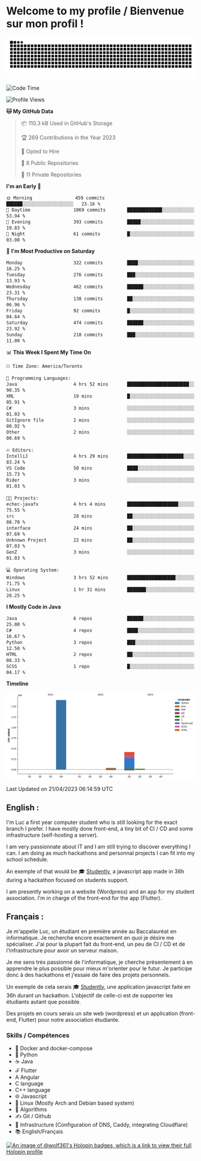# Welcome to my profile / Bienvenue sur mon profil !

![snake gif](https://github.com/wolf-361/wolf-361/blob/output/github-contribution-grid-snake.svg)

<!--START_SECTION:waka-->
![Code Time](http://img.shields.io/badge/Code%20Time-19%20hrs%2057%20mins-blue)

![Profile Views](http://img.shields.io/badge/Profile%20Views-0-blue)

**🐱 My GitHub Data** 

> 📦 110.3 kB Used in GitHub's Storage 
 > 
> 🏆 269 Contributions in the Year 2023
 > 
> 💼 Opted to Hire
 > 
> 📜 8 Public Repositories 
 > 
> 🔑 11 Private Repositories 
 > 
**I'm an Early 🐤** 

```text
🌞 Morning                459 commits         ██████░░░░░░░░░░░░░░░░░░░   23.16 % 
🌆 Daytime                1069 commits        █████████████░░░░░░░░░░░░   53.94 % 
🌃 Evening                393 commits         █████░░░░░░░░░░░░░░░░░░░░   19.83 % 
🌙 Night                  61 commits          █░░░░░░░░░░░░░░░░░░░░░░░░   03.08 % 
```
📅 **I'm Most Productive on Saturday** 

```text
Monday                   322 commits         ████░░░░░░░░░░░░░░░░░░░░░   16.25 % 
Tuesday                  276 commits         ███░░░░░░░░░░░░░░░░░░░░░░   13.93 % 
Wednesday                462 commits         ██████░░░░░░░░░░░░░░░░░░░   23.31 % 
Thursday                 138 commits         ██░░░░░░░░░░░░░░░░░░░░░░░   06.96 % 
Friday                   92 commits          █░░░░░░░░░░░░░░░░░░░░░░░░   04.64 % 
Saturday                 474 commits         ██████░░░░░░░░░░░░░░░░░░░   23.92 % 
Sunday                   218 commits         ███░░░░░░░░░░░░░░░░░░░░░░   11.00 % 
```


📊 **This Week I Spent My Time On** 

```text
🕑︎ Time Zone: America/Toronto

💬 Programming Languages: 
Java                     4 hrs 52 mins       ███████████████████████░░   90.35 % 
XML                      19 mins             █░░░░░░░░░░░░░░░░░░░░░░░░   05.91 % 
C#                       3 mins              ░░░░░░░░░░░░░░░░░░░░░░░░░   01.03 % 
GitIgnore file           2 mins              ░░░░░░░░░░░░░░░░░░░░░░░░░   00.92 % 
Other                    2 mins              ░░░░░░░░░░░░░░░░░░░░░░░░░   00.69 % 

🔥 Editors: 
IntelliJ                 4 hrs 29 mins       █████████████████████░░░░   83.24 % 
VS Code                  50 mins             ████░░░░░░░░░░░░░░░░░░░░░   15.73 % 
Rider                    3 mins              ░░░░░░░░░░░░░░░░░░░░░░░░░   01.03 % 

🐱‍💻 Projects: 
echec-javafx             4 hrs 4 mins        ███████████████████░░░░░░   75.55 % 
src                      28 mins             ██░░░░░░░░░░░░░░░░░░░░░░░   08.70 % 
interface                24 mins             ██░░░░░░░░░░░░░░░░░░░░░░░   07.69 % 
Unknown Project          22 mins             ██░░░░░░░░░░░░░░░░░░░░░░░   07.03 % 
GenZ                     3 mins              ░░░░░░░░░░░░░░░░░░░░░░░░░   01.03 % 

💻 Operating System: 
Windows                  3 hrs 52 mins       ██████████████████░░░░░░░   71.75 % 
Linux                    1 hr 31 mins        ███████░░░░░░░░░░░░░░░░░░   28.25 % 
```

**I Mostly Code in Java** 

```text
Java                     6 repos             ██████░░░░░░░░░░░░░░░░░░░   25.00 % 
C#                       4 repos             ████░░░░░░░░░░░░░░░░░░░░░   16.67 % 
Python                   3 repos             ███░░░░░░░░░░░░░░░░░░░░░░   12.50 % 
HTML                     2 repos             ██░░░░░░░░░░░░░░░░░░░░░░░   08.33 % 
SCSS                     1 repo              █░░░░░░░░░░░░░░░░░░░░░░░░   04.17 % 
```



**Timeline**

![Lines of Code chart](https://raw.githubusercontent.com/wolf-361/wolf-361/main/assets/bar_graph.png)


 Last Updated on 21/04/2023 06:14:59 UTC
<!--END_SECTION:waka-->

## English : 

I'm Luc a first year computer student who is still looking for the exact branch I prefer. I have mostly done front-end, a tiny bit of CI / CD and some infrastructure (self-hosting a server).

I am very passionnate about IT and I am still trying to discover everything I can. I am doing as much hackathons and personnal projects I can fit into my school schedule.

An exemple of that would be 🎓 [Studently](https://github.com/wolf-361/Studently-CodeJam12), a javascript app made in 36h during a hackathon focused on students support.

I am presently working on a website (Wordpress) and an app for my student association. I'm in charge of the front-end for the app (Flutter).

## Français :

Je m'appelle Luc, un étudiant en première année au Baccalauréat en informatique. Je recherche encore exactement en quoi je désire me spécialiser. J'ai pour la plupart fait du front-end, un peu de CI / CD et de l'infrastructure pour avoir un serveur maison.

Je me sens très passionné de l'informatique, je cherche présentement à en apprendre le plus possible pour mieux m'orienter pour le futur. Je participe donc à des hackathons et j'essaie de faire des projets personnels.

Un exemple de cela serais 🎓 [Studently](https://github.com/wolf-361/Studently-CodeJam12), une application javascript faite en 36h durant un hackathon. L'objectif de celle-ci est de supporter les étudiants autant que possible.

Des projets en cours serais un site web (wordpress) et un application (front-end, Flutter) pour notre association étudiante.

###  Skills / Compétences

* 🐋 Docker and docker-compose
* 🐍 Python
* ☕ Java
* ℱ Flutter
* A Angular
* C language
* C++ language
* 🌐 Javascript
* 🐧 Linux (Mostly Arch and Debian based system)
* 🧩 Algorithms
* ✍️ Git / Github
* 📜 Infrastructure (Configuration of DNS, Caddy, integrating Cloudflare)
* 📚 English/Français

[![An image of @wolf361's Holopin badges, which is a link to view their full Holopin profile](https://holopin.me/wolf361)](https://holopin.io/@wolf361)


